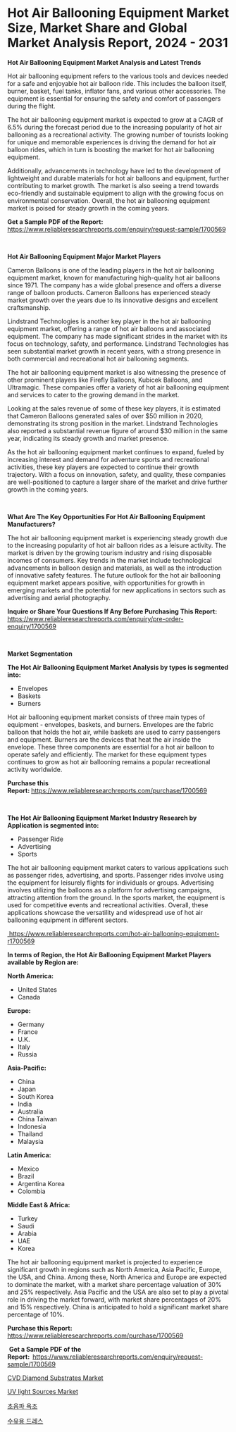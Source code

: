 <p><h1>Hot Air Ballooning Equipment Market Size, Market Share and Global Market Analysis Report, 2024 - 2031</h1></p><p><strong>Hot Air Ballooning Equipment Market Analysis and Latest Trends</strong></p>
<p><p>Hot air ballooning equipment refers to the various tools and devices needed for a safe and enjoyable hot air balloon ride. This includes the balloon itself, burner, basket, fuel tanks, inflator fans, and various other accessories. The equipment is essential for ensuring the safety and comfort of passengers during the flight.</p><p>The hot air ballooning equipment market is expected to grow at a CAGR of 6.5% during the forecast period due to the increasing popularity of hot air ballooning as a recreational activity. The growing number of tourists looking for unique and memorable experiences is driving the demand for hot air balloon rides, which in turn is boosting the market for hot air ballooning equipment.</p><p>Additionally, advancements in technology have led to the development of lightweight and durable materials for hot air balloons and equipment, further contributing to market growth. The market is also seeing a trend towards eco-friendly and sustainable equipment to align with the growing focus on environmental conservation. Overall, the hot air ballooning equipment market is poised for steady growth in the coming years.</p></p>
<p><strong>Get a Sample PDF of the Report:&nbsp;</strong> <a href="https://www.reliableresearchreports.com/enquiry/request-sample/1700569">https://www.reliableresearchreports.com/enquiry/request-sample/1700569</a></p>
<p>&nbsp;</p>
<p><strong>Hot Air Ballooning Equipment Major Market Players</strong></p>
<p><p>Cameron Balloons is one of the leading players in the hot air ballooning equipment market, known for manufacturing high-quality hot air balloons since 1971. The company has a wide global presence and offers a diverse range of balloon products. Cameron Balloons has experienced steady market growth over the years due to its innovative designs and excellent craftsmanship.</p><p>Lindstrand Technologies is another key player in the hot air ballooning equipment market, offering a range of hot air balloons and associated equipment. The company has made significant strides in the market with its focus on technology, safety, and performance. Lindstrand Technologies has seen substantial market growth in recent years, with a strong presence in both commercial and recreational hot air ballooning segments.</p><p>The hot air ballooning equipment market is also witnessing the presence of other prominent players like Firefly Balloons, Kubicek Balloons, and Ultramagic. These companies offer a variety of hot air ballooning equipment and services to cater to the growing demand in the market.</p><p>Looking at the sales revenue of some of these key players, it is estimated that Cameron Balloons generated sales of over $50 million in 2020, demonstrating its strong position in the market. Lindstrand Technologies also reported a substantial revenue figure of around $30 million in the same year, indicating its steady growth and market presence.</p><p>As the hot air ballooning equipment market continues to expand, fueled by increasing interest and demand for adventure sports and recreational activities, these key players are expected to continue their growth trajectory. With a focus on innovation, safety, and quality, these companies are well-positioned to capture a larger share of the market and drive further growth in the coming years.</p></p>
<p>&nbsp;</p>
<p><strong>What Are The Key Opportunities For Hot Air Ballooning Equipment Manufacturers?</strong></p>
<p><p>The hot air ballooning equipment market is experiencing steady growth due to the increasing popularity of hot air balloon rides as a leisure activity. The market is driven by the growing tourism industry and rising disposable incomes of consumers. Key trends in the market include technological advancements in balloon design and materials, as well as the introduction of innovative safety features. The future outlook for the hot air ballooning equipment market appears positive, with opportunities for growth in emerging markets and the potential for new applications in sectors such as advertising and aerial photography.</p></p>
<p><strong>Inquire or Share Your Questions If Any Before Purchasing This Report:</strong> <a href="https://www.reliableresearchreports.com/enquiry/pre-order-enquiry/1700569">https://www.reliableresearchreports.com/enquiry/pre-order-enquiry/1700569</a></p>
<p>&nbsp;</p>
<p><strong>Market Segmentation</strong></p>
<p><strong>The Hot Air Ballooning Equipment Market Analysis by types is segmented into:</strong></p>
<p><ul><li>Envelopes</li><li>Baskets</li><li>Burners</li></ul></p>
<p><p>Hot air ballooning equipment market consists of three main types of equipment - envelopes, baskets, and burners. Envelopes are the fabric balloon that holds the hot air, while baskets are used to carry passengers and equipment. Burners are the devices that heat the air inside the envelope. These three components are essential for a hot air balloon to operate safely and efficiently. The market for these equipment types continues to grow as hot air ballooning remains a popular recreational activity worldwide.</p></p>
<p><strong>Purchase this Report:&nbsp;</strong><a href="https://www.reliableresearchreports.com/purchase/1700569">https://www.reliableresearchreports.com/purchase/1700569</a></p>
<p>&nbsp;</p>
<p><strong>The Hot Air Ballooning Equipment Market Industry Research by Application is segmented into:</strong></p>
<p><ul><li>Passenger Ride</li><li>Advertising</li><li>Sports</li></ul></p>
<p><p>The hot air ballooning equipment market caters to various applications such as passenger rides, advertising, and sports. Passenger rides involve using the equipment for leisurely flights for individuals or groups. Advertising involves utilizing the balloons as a platform for advertising campaigns, attracting attention from the ground. In the sports market, the equipment is used for competitive events and recreational activities. Overall, these applications showcase the versatility and widespread use of hot air ballooning equipment in different sectors.</p></p>
<p><a href="https://www.reliableresearchreports.com/hot-air-ballooning-equipment-r1700569">&nbsp;https://www.reliableresearchreports.com/hot-air-ballooning-equipment-r1700569</a></p>
<p><strong>In terms of Region, the Hot Air Ballooning Equipment Market Players available by Region are:</strong></p>
<p>
    <p> <strong> North America: </strong>
        <ul>
            <li>United States</li>
            <li>Canada</li>
        </ul>
        </p> 
    <p> <strong> Europe: </strong>
        <ul>
            <li>Germany</li>
            <li>France</li>
            <li>U.K.</li>
            <li>Italy</li>
            <li>Russia</li>
        </ul>
        </p> 
    <p> <strong> Asia-Pacific: </strong>
        <ul>
            <li>China</li>
            <li>Japan</li>
            <li>South Korea</li>
            <li>India</li>
            <li>Australia</li>
            <li>China Taiwan</li>
            <li>Indonesia</li>
            <li>Thailand</li>
            <li>Malaysia</li>
        </ul>
        </p> 
    <p> <strong> Latin America: </strong>
        <ul>
            <li>Mexico</li>
            <li>Brazil</li>
            <li>Argentina Korea</li>
            <li>Colombia</li>
        </ul>
        </p> 
    <p> <strong> Middle East & Africa: </strong>
        <ul>
            <li>Turkey</li>
            <li>Saudi</li>
            <li>Arabia</li>
            <li>UAE</li>
            <li>Korea</li>
        </ul>
    </p>
    </p>
<p><p>The hot air ballooning equipment market is projected to experience significant growth in regions such as North America, Asia Pacific, Europe, the USA, and China. Among these, North America and Europe are expected to dominate the market, with a market share percentage valuation of 30% and 25% respectively. Asia Pacific and the USA are also set to play a pivotal role in driving the market forward, with market share percentages of 20% and 15% respectively. China is anticipated to hold a significant market share percentage of 10%.</p></p>
<p><strong>Purchase this Report: </strong><a href="https://www.reliableresearchreports.com/purchase/1700569">https://www.reliableresearchreports.com/purchase/1700569</a></p>
<p>&nbsp;<strong>Get a Sample PDF of the Report:&nbsp;&nbsp;</strong><a href="https://www.reliableresearchreports.com/enquiry/request-sample/1700569">https://www.reliableresearchreports.com/enquiry/request-sample/1700569</a></p>
<p><strong></strong></p>
<p><p><a href="https://www.linkedin.com/pulse/cvd-diamond-substrates-market-analysis-its-cagr-segmentation-x4die?trackingId=YQQ6sHvv088M9iF2crP%2Fog%3D%3D">CVD Diamond Substrates Market</a></p><p><a href="https://www.linkedin.com/pulse/uv-light-sources-market-competitive-analysis-trends-forecast-romve?trackingId=GH%2FAhboY5bvS2XMQf0lSFg%3D%3D">UV light Sources Market</a></p><p><a href="https://medium.com/@dessierohan2023/%EC%9A%B8%ED%8A%B8%EB%9D%BC%EC%86%8C%EB%8B%89-%EB%B0%B0%EC%8A%A4-%EC%8B%9C%EC%9E%A5-%EB%8F%99%ED%96%A5-%EB%B0%8F-%EC%8B%9C%EC%9E%A5-%EB%B6%84%EC%84%9D%EC%9D%80-2024-2031-%EB%85%84%EA%B0%84-%EC%98%88%EC%B8%A1%EB%90%A9%EB%8B%88%EB%8B%A4-dbcb1dcd0a4a">초음파 욕조</a></p><p><a href="https://medium.com/@leonidasalazar756/%EA%B0%84%ED%98%B8-%EB%93%9C%EB%A0%88%EC%8A%A4-%EC%8B%9C%EC%9E%A5-%ED%86%B5%EC%B0%B0-%EC%8B%9C%EC%9E%A5-%EB%8F%99%ED%96%A5-%EC%84%B1%EC%9E%A5-2024%EB%85%84%EB%B6%80%ED%84%B0-2031%EB%85%84%EA%B9%8C%EC%A7%80-%EC%98%88%EC%B8%A1%EB%90%9C-a908b73a0ad9">수유용 드레스</a></p></p>